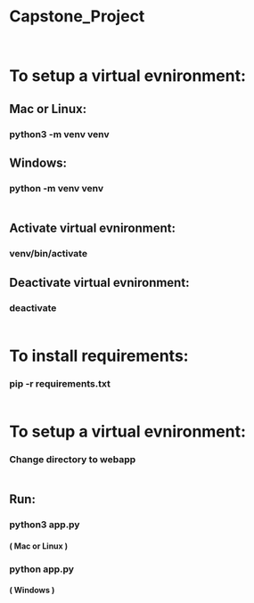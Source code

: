 # Capstone_Project 

# <br> To setup a virtual evnironment:

## Mac or Linux:
### python3 -m venv venv  

## Windows:  
### python -m venv venv  <br><br>

## Activate virtual evnironment:  <br>
### venv/bin/activate

## Deactivate virtual evnironment:  <br>
### deactivate  <br><br>

# To install requirements:
### pip -r requirements.txt  <br><br>

# To setup a virtual evnironment: 
### Change directory to webapp  <br><br>

## Run:
### python3 app.py 
#### ( Mac or Linux )
### python app.py 
#### ( Windows )